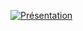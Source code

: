 [![Présentation](https://img.youtube.com/vi/o65FpPf8lVo/maxresdefault.jpg)](https://www.youtube.com/watch?v=o65FpPf8lVo)
